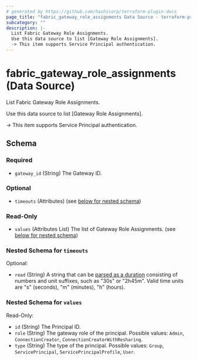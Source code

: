 ```yaml
---
# generated by https://github.com/hashicorp/terraform-plugin-docs
page_title: "fabric_gateway_role_assignments Data Source - terraform-provider-fabric"
subcategory: ""
description: |-
  List Fabric Gateway Role Assignments.
  Use this data source to list [Gateway Role Assignments].
  -> This item supports Service Principal authentication.
---
```


# fabric_gateway_role_assignments (Data Source)

List Fabric Gateway Role Assignments.

Use this data source to list [Gateway Role Assignments].

-> This item supports Service Principal authentication.

<!-- schema generated by tfplugindocs -->
## Schema

### Required

- `gateway_id` (String) The Gateway ID.

### Optional

- `timeouts` (Attributes) (see [below for nested schema](#nestedatt--timeouts))

### Read-Only

- `values` (Attributes List) The list of Gateway Role Assignments. (see [below for nested schema](#nestedatt--values))

<a id="nestedatt--timeouts"></a>

### Nested Schema for `timeouts`

Optional:

- `read` (String) A string that can be [parsed as a duration](https://pkg.go.dev/time#ParseDuration) consisting of numbers and unit suffixes, such as "30s" or "2h45m". Valid time units are "s" (seconds), "m" (minutes), "h" (hours).

<a id="nestedatt--values"></a>

### Nested Schema for `values`

Read-Only:

- `id` (String) The Principal ID.
- `role` (String) The gateway role of the principal. Possible values: `Admin`, `ConnectionCreator`, `ConnectionCreatorWithResharing`.
- `type` (String) The type of the principal. Possible values: `Group`, `ServicePrincipal`, `ServicePrincipalProfile`, `User`.

